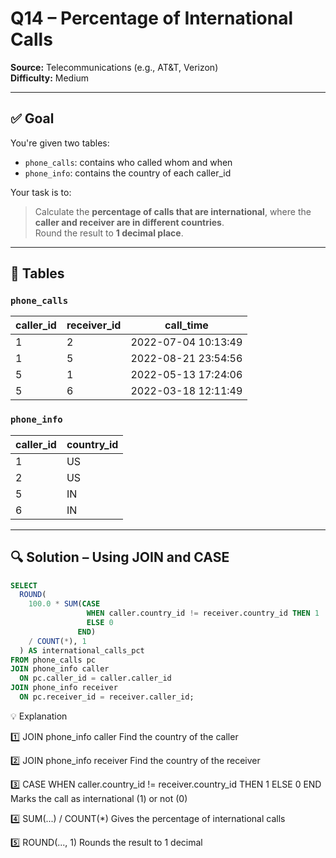 # Q14 – Percentage of International Calls  
**Source:** Telecommunications (e.g., AT&T, Verizon)  
**Difficulty:** Medium  

---

## ✅ Goal  
You're given two tables:

- `phone_calls`: contains who called whom and when  
- `phone_info`: contains the country of each caller_id  

Your task is to:  
> Calculate the **percentage of calls that are international**, where the **caller and receiver are in different countries**.  
> Round the result to **1 decimal place**.

---

## 🧾 Tables

### `phone_calls`

| caller_id | receiver_id | call_time             |
|-----------|-------------|------------------------|
| 1         | 2           | 2022-07-04 10:13:49    |
| 1         | 5           | 2022-08-21 23:54:56    |
| 5         | 1           | 2022-05-13 17:24:06    |
| 5         | 6           | 2022-03-18 12:11:49    |

### `phone_info`

| caller_id | country_id |
|-----------|------------|
| 1         | US         |
| 2         | US         |
| 5         | IN         |
| 6         | IN         |

---

## 🔍 Solution – Using JOIN and CASE

```sql
SELECT 
  ROUND(
    100.0 * SUM(CASE 
                 WHEN caller.country_id != receiver.country_id THEN 1 
                 ELSE 0 
               END) 
    / COUNT(*), 1
  ) AS international_calls_pct
FROM phone_calls pc 
JOIN phone_info caller
  ON pc.caller_id = caller.caller_id
JOIN phone_info receiver 
  ON pc.receiver_id = receiver.caller_id;
```

💡 Explanation

1️⃣ JOIN phone_info caller
Find the country of the caller

2️⃣ JOIN phone_info receiver
Find the country of the receiver

3️⃣ CASE WHEN caller.country_id != receiver.country_id THEN 1 ELSE 0 END
Marks the call as international (1) or not (0)

4️⃣ SUM(...) / COUNT(*)
Gives the percentage of international calls

5️⃣ ROUND(..., 1)
Rounds the result to 1 decimal
